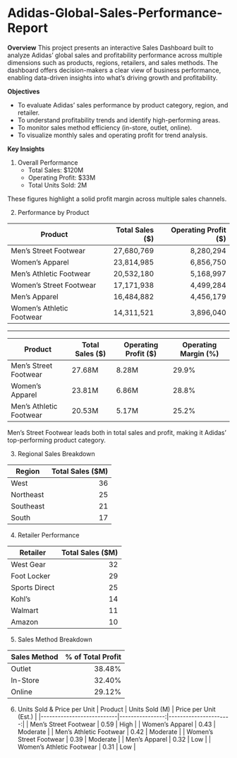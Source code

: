 # Adidas-Global-Sales-Performance-Report

**Overview**
This project presents an interactive Sales Dashboard built to analyze Adidas’ global sales and profitability performance across multiple dimensions such as products, regions, retailers, and sales methods.
The dashboard offers decision-makers a clear view of business performance, enabling data-driven insights into what’s driving growth and profitability.

**Objectives**
* To evaluate Adidas’ sales performance by product category, region, and retailer.
* To understand profitability trends and identify high-performing areas.
* To monitor sales method efficiency (in-store, outlet, online).
* To visualize monthly sales and operating profit for trend analysis.

**Key Insights**
1. Overall Performance
   * Total Sales: $120M
   * Operating Profit: $33M
   * Total Units Sold: 2M

These figures highlight a solid profit margin across multiple sales channels.

2. Performance by Product

| Product                  | Total Sales ($) | Operating Profit ($) |
|---------------------------|----------------:|---------------------:|
| Men’s Street Footwear     | 27,680,769      | 8,280,294            |
| Women’s Apparel           | 23,814,985      | 6,856,750            |
| Men’s Athletic Footwear   | 20,532,180      | 5,168,997            |
| Women’s Street Footwear   | 17,171,938      | 4,499,284            |
| Men’s Apparel             | 16,484,882      | 4,456,179            |
| Women’s Athletic Footwear | 14,311,521      | 3,896,040            |

---

| Product                 | Total Sales ($) | Operating Profit ($) | Operating Margin (%) |
|--------------------------|-----------------|----------------------|----------------------|
| Men’s Street Footwear    | 27.68M          | 8.28M                | 29.9%                |
| Women’s Apparel          | 23.81M          | 6.86M                | 28.8%                |
| Men’s Athletic Footwear  | 20.53M          | 5.17M                | 25.2%                |


Men’s Street Footwear leads both in total sales and profit, making it Adidas’ top-performing product category.

3. Regional Sales Breakdown

| Region     | Total Sales ($M) |
|-------------|----------------:|
| West        | 36              |
| Northeast   | 25              |
| Southeast   | 21              |
| South       | 17              |

4. Retailer Performance

| Retailer     | Total Sales ($M) |
|---------------|----------------:|
| West Gear     | 32              |
| Foot Locker   | 29              |
| Sports Direct | 25              |
| Kohl’s        | 14              |
| Walmart       | 11              |
| Amazon        | 10              |

5. Sales Method Breakdown

| Sales Method | % of Total Profit |
|---------------|-----------------:|
| Outlet        | 38.48%           |
| In-Store      | 32.40%           |
| Online        | 29.12%           |

6. Units Sold & Price per Unit
| Product                  | Units Sold (M) | Price per Unit (Est.) |
|---------------------------|----------------:|----------------------:|
| Men’s Street Footwear     | 0.59            | High                  |
| Women’s Apparel           | 0.43            | Moderate              |
| Men’s Athletic Footwear   | 0.42            | Moderate              |
| Women’s Street Footwear   | 0.39            | Moderate              |
| Men’s Apparel             | 0.32            | Low                   |
| Women’s Athletic Footwear | 0.31            | Low                   |
